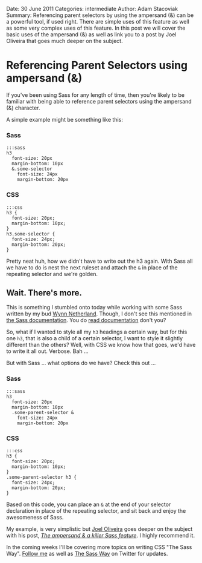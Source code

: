 Date: 30 June 2011
Categories: intermediate
Author: Adam Stacoviak
Summary: Referencing parent selectors by using the ampersand (&amp;) can be a powerful tool, if used right. There are simple uses of this feature as well as some very complex uses of this feature. In this post we will cover the basic uses of the ampersand (&amp;) as well as link you to a post by Joel Oliveira that goes much deeper on the subject.

# Referencing Parent Selectors using ampersand (&amp;)

If you've been using Sass for any length of time, then you're likely to be familiar with being able to reference parent selectors using the ampersand (&amp;) character.

A simple example might be something like this:

### Sass

    :::sass
    h3
      font-size: 20px
      margin-bottom: 10px
      &.some-selector
        font-size: 24px
        margin-bottom: 20px

### CSS

    :::css
    h3 {
      font-size: 20px;
      margin-bottom: 10px;
    }
    h3.some-selector {
      font-size: 24px;
      margin-bottom: 20px;
    }

Pretty neat huh, how we didn't have to write out the h3 again. With Sass all we have to do is nest the next ruleset and attach the `&` in place of the repeating selector and we're golden.

## Wait. There's more.

This is something I stumbled onto today while working with some Sass written by my bud [Wynn Netherland](http://wynnnetherland.com/). Though, I don't see this mentioned in [the Sass documentation](http://sass-lang.com/docs/yardoc/file.SASS_REFERENCE.html#referencing_parent_selectors_). You do [read documentation](http://en.wikipedia.org/wiki/RTFM) don't you?

So, what if I wanted to style all my `h3` headings a certain way, but for this one `h3`, that is also a child of a certain selector, I want to style it slightly different than the others? Well, with CSS we know how that goes, we'd have to write it all out. Verbose. Bah ...

But with Sass ... what options do we have? Check this out ...

### Sass

    :::sass
    h3
      font-size: 20px
      margin-bottom: 10px
      .some-parent-selector &
        font-size: 24px
        margin-bottom: 20px

### CSS

    :::css
    h3 {
      font-size: 20px;
      margin-bottom: 10px;
    }
    .some-parent-selector h3 {
      font-size: 24px;
      margin-bottom: 20px;
    }

Based on this code, you can place an `&` at the end of your selector declaration in place of the repeating selector, and sit back and enjoy the awesomeness of Sass.

My example, is very simplistic but [Joel Oliveira](https://twitter.com/jayroh) goes deeper on the subject with his post, [_The ampersand &amp; a killer Sass feature_](http://joeloliveira.com/2011/06/28/the-ampersand-a-killer-sass-feature/). I highly recommend it.

In the coming weeks I'll be covering more topics on writing CSS "The Sass Way". [Follow me](http://twitter.com/adamstac) as well as [The Sass Way](http://twitter.com/thesassway) on Twitter for updates.
